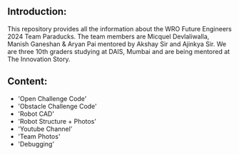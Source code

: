 ## Introduction:
This repository provides all the information about the WRO Future Engineers 2024 Team Paraducks. The team members are Micquel Devlaliwalla, Manish Ganeshan & Aryan Pai mentored by Akshay Sir and Ajinkya Sir. We are three 10th graders studying at DAIS, Mumbai and are being mentored at The Innovation Story.

## Content:
* 'Open Challenge Code'
* 'Obstacle Challenge Code'
* 'Robot CAD'
* 'Robot Structure + Photos'
* 'Youtube Channel'
* 'Team Photos'
* 'Debugging'
